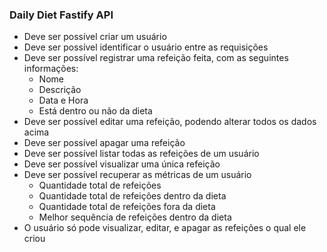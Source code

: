 ### Daily Diet Fastify API

- Deve ser possível criar um usuário
- Deve ser possível identificar o usuário entre as requisições
- Deve ser possível registrar uma refeição feita, com as seguintes informações:
  - Nome
  - Descrição
  - Data e Hora
  - Está dentro ou não da dieta
- Deve ser possível editar uma refeição, podendo alterar todos os dados acima
- Deve ser possível apagar uma refeição
- Deve ser possível listar todas as refeições de um usuário
- Deve ser possível visualizar uma única refeição
- Deve ser possível recuperar as métricas de um usuário
  - Quantidade total de refeições
  - Quantidade total de refeições dentro da dieta
  - Quantidade total de refeições fora da dieta
  - Melhor sequência de refeições dentro da dieta
- O usuário só pode visualizar, editar, e apagar as refeições o qual ele criou
